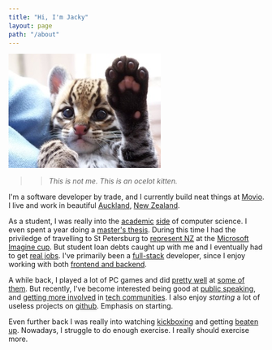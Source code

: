 ```yaml
---
title: "Hi, I'm Jacky"
layout: page
path: "/about"
---
```


![This is not me. This is an Ocelot kitten](./1.jpeg)
>>*This is not me. This is an ocelot kitten.*


I'm a software developer by trade, and I currently build neat things at [Movio](https://movio.co/). I live and work in beautiful [Auckland](https://en.wikipedia.org/wiki/Auckland), [New Zealand](https://en.wikipedia.org/wiki/New_Zealand).

As a student, I was really into the [academic](https://dblp.uni-trier.de/pers/hd/z/Zhen:Jacky_Shunjie) [side](https://dblp1.uni-trier.de/pers/hd/z/Zhen:Shunjie_=Jacky=) of computer science. I even spent a year doing a [master's thesis](https://www.cs.auckland.ac.nz/research/gameai/dissertations/Zhen_MSc_14.pdf). During this time I had the priviledge of travelling to St Petersburg to [represent NZ](http://www.scoop.co.nz/stories/BU1303/S00933/team-infinitytek-victors-of-the-2013-microsoft-imagine-cup.htm) at the [Microsoft Imagine cup](https://www.youtube.com/watch?v=Wsnr0FjjxUI). But student loan debts caught up with me and I eventually had to get [real jobs](https://www.linkedin.com/in/jacky-shunjie-zhen-5b735042). I've primarily been a [full-stack](http://i.imgur.com/lS43VnN.png) developer, since I enjoy working with both [frontend and backend](https://i.redd.it/ku1neu504sh01.jpg).

A while back, I played a lot of PC games and did [pretty well](https://i.imgur.com/S5Pvd48.jpg) at [some of them](https://www.dotabuff.com/players/69866074). But recently, I've become interested being good at [public speaking](https://www.facebook.com/MtAlbertToastmasters), and [getting more involved](https://www.meetup.com/Go-AKL/events/lgxqcpyxlbcc/) in [tech communities](https://www.meetup.com/rust-akl/). I also enjoy *starting* a lot of useless projects on [github](https://github.com/jackyzhen). Emphasis on starting.

Even further back I was really into watching [kickboxing](https://www.youtube.com/watch?v=T5Rgk0xOThg) and getting [beaten up](https://www.youtube.com/watch?v=GkZEKFufvQA). Nowadays, I struggle to do enough exercise. I really should exercise more.

